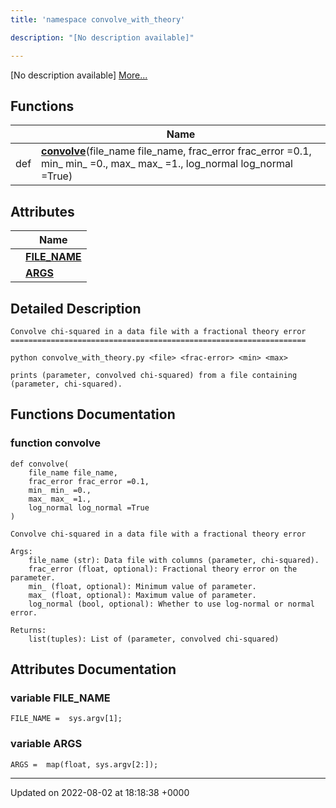 ```yaml
---
title: 'namespace convolve_with_theory'

description: "[No description available]"

---
```







[No description available] [More...](#detailed-description)

## Functions

|                | Name           |
| -------------- | -------------- |
| def | **[convolve](/documentation/code/gambit_sphinx/namespaces/namespaceconvolve__with__theory/#function-convolve)**(file_name file_name, frac_error frac_error =0.1, min_ min_ =0., max_ max_ =1., log_normal log_normal =True) |

## Attributes

|                | Name           |
| -------------- | -------------- |
| | **[FILE_NAME](/documentation/code/gambit_sphinx/namespaces/namespaceconvolve__with__theory/#variable-file-name)**  |
| | **[ARGS](/documentation/code/gambit_sphinx/namespaces/namespaceconvolve__with__theory/#variable-args)**  |

## Detailed Description




```
Convolve chi-squared in a data file with a fractional theory error
==================================================================

python convolve_with_theory.py <file> <frac-error> <min> <max>

prints (parameter, convolved chi-squared) from a file containing
(parameter, chi-squared).
```


## Functions Documentation

### function convolve

```
def convolve(
    file_name file_name,
    frac_error frac_error =0.1,
    min_ min_ =0.,
    max_ max_ =1.,
    log_normal log_normal =True
)
```




```
Convolve chi-squared in a data file with a fractional theory error

Args:
    file_name (str): Data file with columns (parameter, chi-squared).
    frac_error (float, optional): Fractional theory error on the parameter.
    min_ (float, optional): Minimum value of parameter.
    max_ (float, optional): Maximum value of parameter.
    log_normal (bool, optional): Whether to use log-normal or normal error.

Returns:
    list(tuples): List of (parameter, convolved chi-squared)
```



## Attributes Documentation

### variable FILE_NAME

```
FILE_NAME =  sys.argv[1];
```


### variable ARGS

```
ARGS =  map(float, sys.argv[2:]);
```





-------------------------------

Updated on 2022-08-02 at 18:18:38 +0000